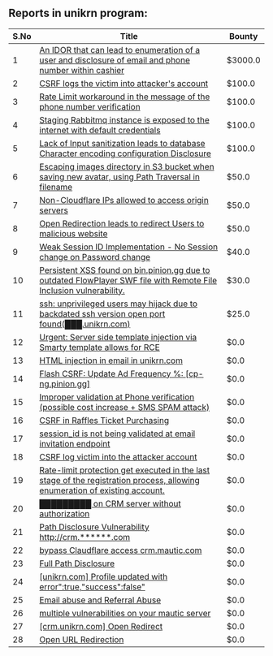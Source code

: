 ## Reports in unikrn program:
| S.No | Title | Bounty |
| ---- | ----- | ------ |
| 1 | [An IDOR that can lead to enumeration of a user and disclosure of email and phone number within cashier](https://hackerone.com/reports/1966006) | $3000.0 |
| 2 | [CSRF logs the victim into attacker's account](https://hackerone.com/reports/339352) | $100.0 |
| 3 | [Rate Limit workaround in the message of the phone number verification ](https://hackerone.com/reports/619578) | $100.0 |
| 4 | [Staging Rabbitmq instance is exposed to the internet with default credentials](https://hackerone.com/reports/753602) | $100.0 |
| 5 | [Lack of Input sanitization leads to database Character encoding configuration Disclosure](https://hackerone.com/reports/866271) | $100.0 |
| 6 | [Escaping images directory in S3 bucket when saving new avatar, using Path Traversal in filename](https://hackerone.com/reports/254200) | $50.0 |
| 7 | [Non-Cloudflare IPs allowed to access origin servers](https://hackerone.com/reports/255978) | $50.0 |
| 8 | [Open Redirection leads to redirect Users to malicious website](https://hackerone.com/reports/625546) | $50.0 |
| 9 | [Weak Session ID Implementation - No Session change on Password change](https://hackerone.com/reports/272839) | $40.0 |
| 10 | [Persistent XSS found on bin.pinion.gg due to outdated FlowPlayer SWF file with Remote File Inclusion vulnerability.](https://hackerone.com/reports/254269) | $30.0 |
| 11 | [ssh: unprivileged users may hijack due to backdated ssh version open port found(███.unikrn.com)](https://hackerone.com/reports/257335) | $25.0 |
| 12 | [Urgent: Server side template injection via Smarty template allows for RCE](https://hackerone.com/reports/164224) | $0.0 |
| 13 | [HTML injection in email in unikrn.com](https://hackerone.com/reports/262004) | $0.0 |
| 14 | [Flash CSRF: Update Ad Frequency %: [cp-ng.pinion.gg]](https://hackerone.com/reports/251918) | $0.0 |
| 15 | [Improper validation at Phone verification (possible cost increase + SMS SPAM attack)](https://hackerone.com/reports/263010) | $0.0 |
| 16 | [CSRF in Raffles Ticket Purchasing](https://hackerone.com/reports/272588) | $0.0 |
| 17 | [session_id is not being validated at email invitation endpoint](https://hackerone.com/reports/292636) | $0.0 |
| 18 | [CSRF log victim into the attacker account](https://hackerone.com/reports/293016) | $0.0 |
| 19 | [Rate-limit protection get executed in the last stage of the registration process, allowing enumeration of existing account.](https://hackerone.com/reports/262830) | $0.0 |
| 20 | [█████████ on CRM server without authorization](https://hackerone.com/reports/503300) | $0.0 |
| 21 | [Path Disclosure Vulnerability http://crm.******.com](https://hackerone.com/reports/503804) | $0.0 |
| 22 | [bypass Claudflare access crm.mautic.com](https://hackerone.com/reports/507012) | $0.0 |
| 23 | [Full Path Disclosure](https://hackerone.com/reports/591002) | $0.0 |
| 24 | [[unikrn.com] Profile updated with error":true,"success":false"](https://hackerone.com/reports/300301) | $0.0 |
| 25 | [Email abuse and Referral Abuse](https://hackerone.com/reports/277407) | $0.0 |
| 26 | [multiple vulnerabilities on your mautic server](https://hackerone.com/reports/592885) | $0.0 |
| 27 | [[crm.unikrn.com] Open Redirect](https://hackerone.com/reports/297803) | $0.0 |
| 28 | [Open URL Redirection](https://hackerone.com/reports/1238684) | $0.0 |